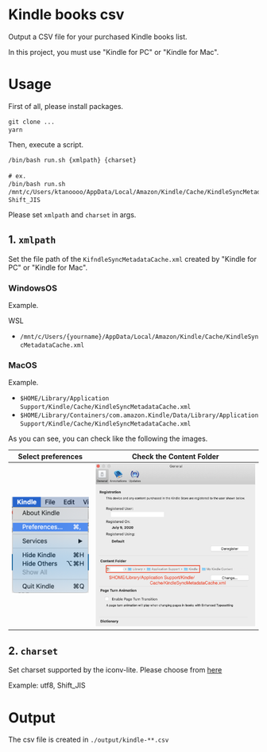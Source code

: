 # Kindle books csv

Output a CSV file for your purchased Kindle books list.

In this project, you must use "Kindle for PC" or "Kindle for Mac".

# Usage

First of all, please install packages.

```
git clone ...
yarn
```

Then, execute a script.

```
/bin/bash run.sh {xmlpath} {charset}

# ex.
/bin/bash run.sh /mnt/c/Users/ktanoooo/AppData/Local/Amazon/Kindle/Cache/KindleSyncMetadataCache.xml Shift_JIS
```

Please set `xmlpath` and `charset` in args.

## 1. `xmlpath`

Set the file path of the `KifndleSyncMetadataCache.xml` created by "Kindle for PC" or "Kindle for Mac".

### WindowsOS

Example.

WSL

- `/mnt/c/Users/{yourname}/AppData/Local/Amazon/Kindle/Cache/KindleSyncMetadataCache.xml`

### MacOS

Example.

- `$HOME/Library/Application Support/Kindle/Cache/KindleSyncMetadataCache.xml`
- `$HOME/Library/Containers/com.amazon.Kindle/Data/Library/Application Support/Kindle/Cache/KindleSyncMetadataCache.xml`

As you can see, you can check like the following the images.

|                              Select preferences                               |                           Check the Content Folder                            |
| :---------------------------------------------------------------------------: | :---------------------------------------------------------------------------: |
| ![mac1.png](https://github.com/ktanoooo/kindle_csv/blob/main/public/mac1.png) | ![mac2.png](https://github.com/ktanoooo/kindle_csv/blob/main/public/mac2.png) |

## 2. `charset`

Set charset supported by the iconv-lite. Please choose from [here](https://gist.github.com/ktanoooo/54cb81d199560a006b61a2508aa0f5fb)

Example: utf8, Shift_JIS

# Output

The csv file is created in `./output/kindle-**.csv`
